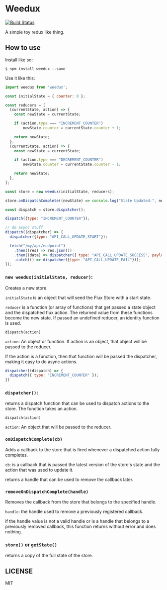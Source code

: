 # Weedux
[![Build Status](https://semaphoreci.com/api/v1/adamveld12/weedux/branches/master/badge.svg)](https://semaphoreci.com/adamveld12/weedux)

A simple toy redux like thing.

## How to use

Install like so:
```
$ npm install weedux --save
```

Use it like this:
```javascript
import weedux from 'weedux';

const initialState = { counter: 0 };

const reducers = [
  (currentState, action) => {
    const newState = currentState;

    if (action.type === "INCREMENT_COUNTER")
        newState.counter = currentState.counter + 1;

    return newState;
  },
  (currentState, action) => {
    const newState = currentState;

    if (action.type === "DECREMENT_COUNTER")
        newState.counter = currentState.counter - 1;

    return newState;
  },
];

const store = new weedux(initialState, reducers);

store.onDispatchComplete((newState) => console.log("State Updated:", newState));

const dispatch = store.dispatcher();

dispatch({type: "INCREMENT_COUNTER"});

// do async stuff
dispatch((dispatcher) => {
  dispatcher({type: "API_CALL_UPDATE_START"});

  fetch("/my/api/endpoint")
    .then((res) => res.json())
    .then((data) => dispatcher({ type: "API_CALL_UPDATE_SUCCESS", payload: data }));
    .catch(() => dispatcher({type: "API_CALL_UPDATE_FAIL"}));
});
```

### `new weedux(initialState, reducer)`:

Creates a new store.

`initialState` is an object that will seed the Flux Store with a start state.

`reducer` is a function (or array of functions) that get passed a state object and the dispatched flux action. The returned value from these functions become the new state. If passed an undefined reducer, an identity function is used.



`dispatch(action)`

`action`: An object or function. If action is an object, that object will be passed to the reducer.

If the action is a function, then that function will be passed the dispatcher, making it easy to do async actions.
```javascript
dispatcher((dispatch) => {
  dispatch({ type: "INCREMENT_COUNTER" });
})
```


### `dispatcher()`:

returns a dispatch function that can be used to dispatch actions to the store. The function takes an action.

`dispatch(action)`

`action`: An object that will be passed to the reducer.

### `onDispatchComplete(cb)`

Adds a callback to the store that is fired whenever a dispatched action fully completes.

`cb`: is a callback that is passed the latest version of the store's state and the action that was used to update it.

returns a handle that can be used to remove the callback later.


### `removeOnDispatchComplete(handle)`

Removes the callback from the store that belongs to the specified handle.


`handle`: the handle used to remove a previously registered callback.

if the handle value is not a valid handle or is a handle that belongs to a previously removed callback, this function returns without error and does nothing.


### `store()` or `getState()`

returns a copy of the full state of the store.


## LICENSE

MIT

